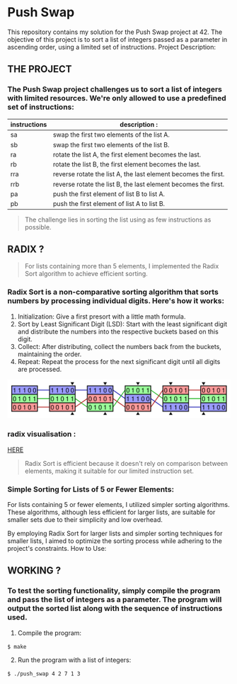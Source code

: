 # Push Swap

This repository contains my solution for the Push Swap project at 42. The objective of this project is to sort a list of integers passed as a parameter in ascending order, using a limited set of instructions.
Project Description:

## THE PROJECT 

### The Push Swap project challenges us to sort a list of integers with limited resources. We're only allowed to use a predefined set of instructions:

|instructions| description :                                                   |
|------------|-----------------------------------------------------------------|
| sa         | swap the first two elements of the list A.                      |
| sb       | swap the first two elements of the list B.                      |
| ra        | rotate the list A, the first element becomes the last.          |
| rb         | rotate the list B, the first element becomes the last.          |
| rra        | reverse rotate the list A, the last element becomes the first.  |
| rrb        | reverse rotate the list B, the last element becomes the first.  |
| pa         | push the first element of list B to list A.                     |
| pb         | push the first element of list A to list B.                     |

> The challenge lies in sorting the list using as few instructions as possible.

## RADIX ? 

> For lists containing more than 5 elements, I implemented the Radix Sort algorithm to achieve efficient sorting.

### Radix Sort is a non-comparative sorting algorithm that sorts numbers by processing individual digits. Here's how it works:

1. Initialization: Give a first presort with a little math formula.
2. Sort by Least Significant Digit (LSD): Start with the least significant digit and distribute the numbers into the respective buckets based on this digit.
3. Collect: After distributing, collect the numbers back from the buckets, maintaining the order.
4. Repeat: Repeat the process for the next significant digit until all digits are processed.

![alt tag](https://github.com/thomaue/ft_push_swap/blob/main/binary-radix.svg)

### radix visualisation :
[HERE](https://www.youtube.com/watch?v=Tmq1UkL7xeU)

> Radix Sort is efficient because it doesn't rely on comparison between elements, making it suitable for our limited instruction set.

### Simple Sorting for Lists of 5 or Fewer Elements:

For lists containing 5 or fewer elements, I utilized simpler sorting algorithms. These algorithms, although less efficient for larger lists, are suitable for smaller sets due to their simplicity and low overhead.

By employing Radix Sort for larger lists and simpler sorting techniques for smaller lists, I aimed to optimize the sorting process while adhering to the project's constraints.
How to Use:

## WORKING ? 

### To test the sorting functionality, simply compile the program and pass the list of integers as a parameter. The program will output the sorted list along with the sequence of instructions used. 

1. Compile the program:

```bash
$ make
```
2. Run the program with a list of integers:
```bash
$ ./push_swap 4 2 7 1 3
```

